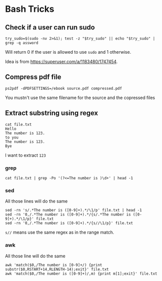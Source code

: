 # Bash Tricks

## Check if a user can run sudo

```
try_sudo=$(sudo -nv 2>&1); test -z "$try_sudo" || echo "$try_sudo" | grep -q assword
```

Will return 0 if the user is allowed to use `sudo` and 1 otherwise.

Idea is from <https://superuser.com/a/1183480/1747454>.

## Compress pdf file

```
ps2pdf -dPDFSETTINGS=/ebook source.pdf compressed.pdf
```

You mustn't use the same filename for the source and the copressed files

## Extract substring using regex

```
cat file.txt
Hello
The number is 123.
to you
The number is 123.
Bye
```

I want to extract `123`

### grep

```
cat file.txt | grep -Po '(?<=The number is )\d+' | head -1
```

### sed

All those lines will do the same

```
sed -rn 's/.*The number is ([0-9]+).*/\1/p' file.txt | head -1
sed -rn '0,/.*The number is ([0-9]+).*/{s/.*The number is ([0-9]+).*/\1/p}' file.txt
sed -rn '0,/.*The number is ([0-9]+).*/{s//\1/p}' file.txt
```

`s//` means use the same regex as in the range match.

### awk

All those line will do the same

```
awk 'match($0,/The number is [0-9]+/) {print substr($0,RSTART+14,RLENGTH-14);exit}' file.txt
awk 'match($0,/The number is ([0-9]+)/,m) {print m[1];exit}' file.txt
```
